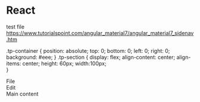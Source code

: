 # React
test file
https://www.tutorialspoint.com/angular_material7/angular_material7_sidenav.htm


.tp-container {
   position: absolute;
   top: 0;
   bottom: 0;
   left: 0;
   right: 0;
   background: #eee;
}
.tp-section {
   display: flex;
   align-content: center;
   align-items: center;
   height: 60px;
   width:100px;   
}
<mat-sidenav-container class = "tp-container">
   <mat-sidenav mode = "side" opened>
      <section class = "tp-section">
         <span>File</span>
      </section>
      <section class = "tp-section">
         <span>Edit</span>
      </section>
   </mat-sidenav>
   <mat-sidenav-content>Main content</mat-sidenav-content>
</mat-sidenav-container>

